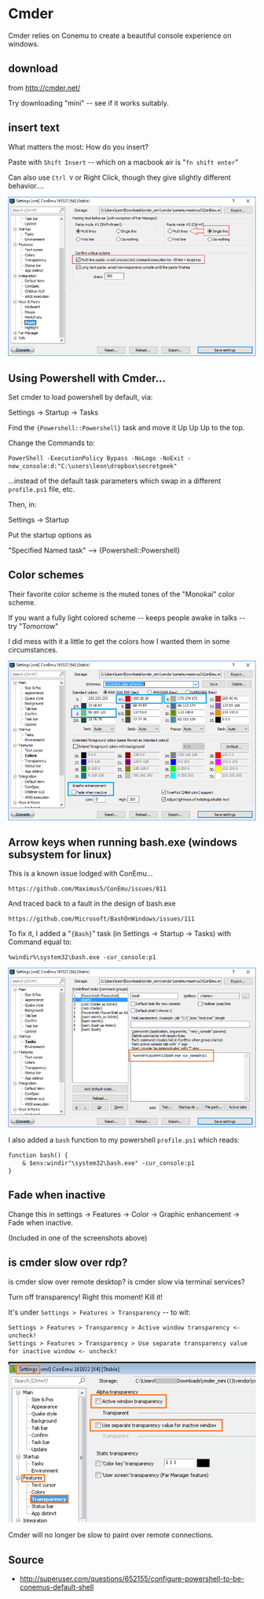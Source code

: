 # Cmder 

Cmder relies on Conemu to create a beautiful console experience on windows. 

## download

from <http://cmder.net/> 

Try downloading "mini" -- see if it works suitably.


## insert text

What matters the most: How do you insert?

Paste with `Shift Insert` -- which on a macbook air is "`fn shift enter`"

Can also use `Ctrl V` or Right Click, though they give slightly different behavior....

![cmder paste settings](CmdEr_Paste_Settings.png)

## Using Powershell with Cmder...

Set cmder to load powershell by default, via:

Settings -> Startup -> Tasks

Find the `{Powershell::Powershell}` task and move it Up Up Up to the top.

Change the Commands to:

    PowerShell -ExecutionPolicy Bypass -NoLogo -NoExit -new_console:d:"C:\users\leon\dropbox\secretgeek"

...instead of the default task parameters which swap in a different `profile.ps1` file, etc.

Then, in:

Settings -> Startup

Put the startup options as

"Specified Named task" --> {Powershell::Powershell}


## Color schemes

Their favorite color scheme is the muted tones of the "Monokai" color scheme.

If you want a fully light colored scheme -- keeps people awake in talks -- try "Tomorrow"

I did mess with it a little to get the colors how I wanted them in some circumstances.

![Tomorrow Color Scheme (slightly modified)](CmdEr_Color_Scheme_Based_On_Tomorrow.png)


## Arrow keys when running bash.exe (windows subsystem for linux)

This is a known issue lodged with ConEmu...

    https://github.com/Maximus5/ConEmu/issues/811

And traced back to a fault in the design of bash.exe

    https://github.com/Microsoft/BashOnWindows/issues/111

To fix it, I added a "`{Bash}`" task (in Settings -> Startup -> Tasks) with Command equal to:

    %windir%\system32\bash.exe -cur_console:p1   

![cmder bash arrows keys support](CmdEr_Bash.png)    
    
I also added a `bash` function to my powershell `profile.ps1` which reads:

    function bash() {
        & $env:windir"\system32\bash.exe" -cur_console:p1
    }
    

## Fade when inactive

Change this in settings -> Features -> Color -> Graphic enhancement -> Fade when inactive.

(Included in one of the screenshots above)


## is cmder slow over rdp? 

is cmder slow over remote desktop? is cmder slow via terminal services?

Turn off transparency! Right this moment! Kill it!

It's under `Settings > Features > Transparency` -- to wit:

	Settings > Features > Transparency > Active window transparency <- uncheck!
	Settings > Features > Transparency > Use separate transparency value for inactive window <- uncheck!


![turn off transparency](cmder_rdp_speed.png)

Cmder will no longer be slow to paint over remote connections.
    
## Source

 * <http://superuser.com/questions/652155/configure-powershell-to-be-conemus-default-shell>
 